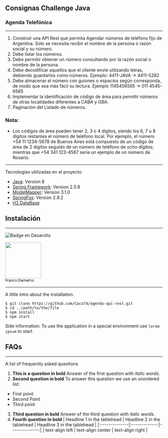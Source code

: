 ## Consignas Challenge Java
### Agenda Telefónica
***
1. Construir una API Rest que permita Agendar números de teléfono fijo de Argentina.
Solo se necesita recibir el nombre de la persona o razón social y su número.
2. Debe listar los números.
3. Debe permitir obtener un número consultando por la razón social o nombre de la
persona.
4. Debe decodificar aquellos que el cliente envíe utilizando letras, debiendo guardarlos
como números. Ejemplo: 4411-JAVA -> 4411-5282
5. Debe almacenar el número con guiones o espacios según corresponda, de modo que
sea más fácil su lectura. Ejemplo 1145456565 -> 011 4545-6565
6. Implementar la identificación de código de área para permitir números
de otras localidades diferentes a CABA y GBA.
7. Paginación del Listado de números.


### Nota:
- Los códigos de área pueden tener 2, 3 o 4 dígitos, siendo los 6, 7 u 8 dígitos restantes
  el número de teléfono local.
  Por ejemplo, el número +54 11 1234-5678 de Buenos Aires está compuesto de un
  código de área de 2 dígitos seguido de un número de teléfono de ocho dígitos;
  mientras que +54 341 123-4567 sería un ejemplo de un número de Rosario.

[//]: # (### Screenshot)

[//]: # (![Image text]&#40;https://www.united-internet.de/fileadmin/user_upload/Brands/Downloads/Logo_IONOS_by.jpg&#41;)

[//]: # (## Tecnologías)
***
Tecnologías utilizadas en el proyecto
* [Java](https://example.com): Version 8
* [Spring Framework](https://docs.spring.io/spring-boot/docs/2.5.8/reference/htmlsingle/): Version 2.5.8
* [ModelMapper](https://javadoc.io/doc/org.modelmapper/modelmapper/latest/index.html): Version 3.1.0
* [SpringFox](https://springfox.github.io/springfox/docs/2.9.2/): Version 2.9.2
* [H2 DataBase](https://www.baeldung.com/spring-boot-h2-database)
## Instalación

***
![Badge en Desarollo](https://img.shields.io/badge/STATUS-EN%20DESAROLLO-green)

[<img src="https://avatars.githubusercontent.com/u/41403395?v=4" width=115><br><sub>Franco Demetrio</sub>](https://github.com/Caco74)
***
A little intro about the installation.
```
$ git clone https://github.com/Caco74/agenda-api-rest.git
$ cd ../path/to/the/file
$ npm install
$ npm start
```
Side information: To use the application in a special environment use ```lorem ipsum``` to start

[//]: # (## Collaboration)

[//]: # (***)

[//]: # (Give instructions on how to collaborate with your project.)

[//]: # (> Maybe you want to write a quote in this part.)

[//]: # (> It should go over several rows?)

[//]: # (> This is how you do it.)
## FAQs
***
A list of frequently asked questions
1. **This is a question in bold**
   Answer of the first question with _italic words_.
2. __Second question in bold__
   To answer this question we use an unordered list:
* First point
* Second Point
* Third point
3. **Third question in bold**
   Answer of the third question with *italic words*.
4. **Fourth question in bold**
   | Headline 1 in the tablehead | Headline 2 in the tablehead | Headline 3 in the tablehead |
   |:--------------|:-------------:|--------------:|
   | text-align left | text-align center | text-align right |